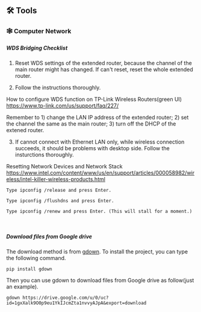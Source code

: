 ## 🛠 Tools

### 🕸️ Computer Network

##### WDS Bridging Checklist

1. Reset WDS settings of the extended router, because the channel of the main router might has changed. If can't reset, reset the whole extended router.

2. Follow the instructions thoroughly. 

How to configure WDS function on TP-Link Wireless Routers(green UI)
https://www.tp-link.com/us/support/faq/227/

Remember to 1) change the LAN IP address of the extended router; 2) set the channel the same as the main router; 3) turn off the DHCP of the extened router.

3. If cannot connect with Ethernet LAN only, while wireless connection succeeds, it should be problems with desktop side. Follow the insturctions thoroughly.

Resetting Network Devices and Network Stack
https://www.intel.com/content/www/us/en/support/articles/000058982/wireless/intel-killer-wireless-products.html

```
Type ipconfig /release and press Enter.

Type ipconfig /flushdns and press Enter.

Type ipconfig /renew and press Enter. (This will stall for a moment.)
```



<br>

##### Download files from Google drive

The download method is from [gdown](https://github.com/wkentaro/gdown). To install the project, you can type the following command.

```
pip install gdown
```
Then you can use gdown to download files from Google drive as follow(just an example).
```
gdown https://drive.google.com/u/0/uc?id=1gxXalk9O0p9eu1YkIJcmZta1nvvyAJpA&export=download
```
